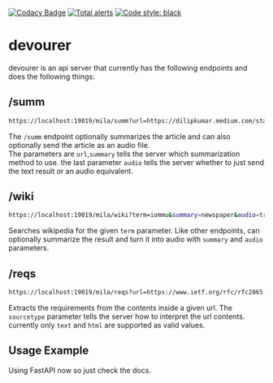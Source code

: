[![Codacy Badge](https://app.codacy.com/project/badge/Grade/1525a18654274975b8fcfc6992216ad3)](https://www.codacy.com/gh/terminaldweller/devourer/dashboard?utm_source=github.com&amp;utm_medium=referral&amp;utm_content=terminaldweller/devourer&amp;utm_campaign=Badge_Grade)
[![Total alerts](https://img.shields.io/lgtm/alerts/g/terminaldweller/devourer.svg?logo=lgtm&logoWidth=18)](https://lgtm.com/projects/g/terminaldweller/devourer/alerts/)
[![Code style: black](https://img.shields.io/badge/code%20style-black-000000.svg)](https://github.com/psf/black)

# devourer
devourer is an api server that currently has the following endpoints and does the following things:<br/>

## /summ
```sh
https://localhost:19019/mila/summ?url=https://dilipkumar.medium.com/standalone-mongodb-on-kubernetes-cluster-19e7b5896b27&summary=newspaper&audio=true
```
The `/summ` endpoint optionally summarizes the article and can also optionally send the article as an audio file.<br/>
The parameters are `url`,`summary` tells the server which summarization method to use. the last parameter `audio` tells the server whether to just send the text result or an audio equivalent.<br/>

## /wiki
```sh
https://localhost:19019/mila/wiki?term=iommu&summary=newspaper&audio=true
```
Searches wikipedia for the given `term` parameter. Like other endpoints, can optionally summarize the result and turn it into audio with `summary` and `audio` parameters.<br/>

## /reqs
```sh
https://localhost:19019/mila/reqs?url=https://www.ietf.org/rfc/rfc2865.txt&sourcetype=text
```
Extracts the requirements from the contents inside a given url. The `sourcetype` parameter tells the server how to interpret the url contents. currently only `text` and `html` are supported as valid values.<br/>

## Usage Example

Using FastAPI now so just check the docs.
